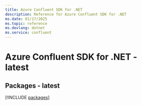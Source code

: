 ```yaml
---
title: Azure Confluent SDK for .NET
description: Reference for Azure Confluent SDK for .NET
ms.date: 01/17/2025
ms.topic: reference
ms.devlang: dotnet
ms.service: confluent
---
```

# Azure Confluent SDK for .NET - latest
## Packages - latest
[!INCLUDE [packages](confluent-index.md)]